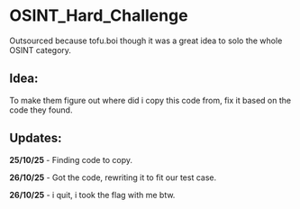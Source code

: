 # OSINT_Hard_Challenge
Outsourced because tofu.boi though it was a great idea to solo the whole OSINT category.

## Idea:
To make them figure out where did i copy this code from, fix it based on the code they found.

## Updates:

**25/10/25** - Finding code to copy.

**26/10/25** - Got the code, rewriting it to fit our test case.

**26/10/25** - i quit, i took the flag with me btw.

